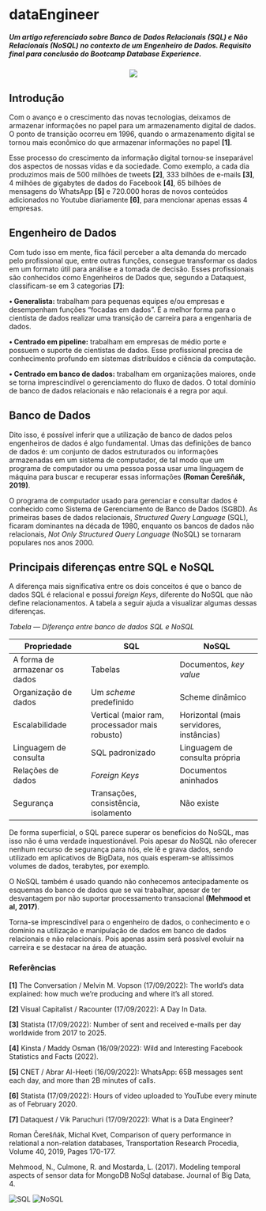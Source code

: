 # dataEngineer
<h5>Um artigo referenciado sobre Banco de Dados Relacionais (SQL) e Não Relacionais (NoSQL) no contexto de um Engenheiro de Dados. Requisito final para conclusão do Bootcamp Database Experience.</h5>
<p align="center">
<img src="https://user-images.githubusercontent.com/112325834/190880658-bd773ff8-62a8-4f88-9ced-37d9c8b0f3b2.jpg"
</p>
</p>

## Introdução

</p>
Com o avanço e o crescimento das novas tecnologias, deixamos de armazenar informações no papel para um armazenamento digital de dados. O ponto de transição ocorreu em 1996, quando o armazenamento digital se tornou mais econômico do que armazenar informações no papel <b>[1]</b>.</p>
Esse processo do crescimento da informação digital tornou-se inseparável dos aspectos de nossas vidas e da sociedade. Como exemplo, a cada dia produzimos mais de 500 milhões de tweets <b>[2]</b>, 333 bilhões de e-mails <b>[3]</b>, 4 milhões de gigabytes de dados do Facebook <b>[4]</b>, 65 bilhões de mensagens do WhatsApp <b>[5]</b> e 720.000 horas de novos conteúdos adicionados no Youtube diariamente <b>[6]</b>, para mencionar apenas essas 4 empresas.</p>
</p>

## Engenheiro de Dados

</p>
Com tudo isso em mente, fica fácil perceber a alta demanda do mercado pelo profissional que, entre outras funções, consegue transformar os dados em um formato útil para análise e a tomada de decisão. Esses profissionais são conhecidos como Engenheiros de Dados que, segundo a Dataquest, classificam-se em 3 categorias <b>[7]</b>:</p>
<b>• Generalista:</b> trabalham para pequenas equipes e/ou empresas e desempenham funções “focadas em dados”. É a melhor forma para o cientista de dados realizar uma transição de carreira para a engenharia de dados.</p>
<b>• Centrado em pipeline:</b> trabalham em empresas de médio porte e possuem o suporte de cientistas de dados. Esse profissional precisa de conhecimento profundo em sistemas distribuídos e ciência da computação.</p>
<b>• Centrado em banco de dados:</b> trabalham em organizações maiores, onde se torna imprescindível o gerenciamento do fluxo de dados. O total domínio de banco de dados relacionais e não relacionais é a regra por aqui.</p>

## Banco de Dados

Dito isso, é possível inferir que a utilização de banco de dados pelos engenheiros de dados é algo fundamental. Umas das definições de banco de dados é: um conjunto de dados estruturados ou informações armazenadas em um sistema de computador, de tal modo que um programa de computador ou uma pessoa possa usar uma linguagem de máquina para buscar e recuperar essas informações <b>(Roman Čerešňák, 2019)</b>.</p>
O programa de computador usado para gerenciar e consultar dados é conhecido como Sistema de Gerenciamento de Banco de Dados (SGBD). As primeiras bases de dados relacionais, <i>Structured Query Language</i> (SQL), ficaram dominantes na década de 1980, enquanto os bancos de dados não relacionais, <i>Not Only Structured Query Language</i> (NoSQL) se tornaram populares nos anos 2000.</p>

## Principais diferenças entre SQL e NoSQL

A diferença mais significativa entre os dois conceitos é que o banco de dados SQL é relacional e possui <i>foreign Keys</i>, diferente do NoSQL que não define relacionamentos. A tabela a seguir ajuda a visualizar algumas dessas diferenças.</p>

<i>Tabela — Diferença entre banco de dados SQL e NoSQL</i></p>
<table>
  <thead>
    <th>Propriedade
    <th>SQL
    <th>NoSQL
  </thead>
  <tbody>
    <tr>
      <td>A forma de armazenar os dados</td>
      <td>Tabelas</td>
      <td>Documentos, <i>key value</i></td>
    </tr>
    <tr>
      <td>Organização de dados</td>
      <td>Um <i>scheme</i> predefinido</td>
      <td>Scheme dinâmico</td>
    </tr>
    <tr>
      <td>Escalabilidade</td>
      <td>Vertical (maior ram, processador mais robusto)</td>
      <td>Horizontal (mais servidores, instâncias)</td>
    </tr>
    <tr>
      <td>Linguagem de consulta</td>
      <td>SQL padronizado</td>
      <td>Linguagem de consulta própria</td>
    </tr>
    <tr>
      <td>Relações de dados</td>
      <td><i>Foreign Keys</i></td>
      <td>Documentos aninhados</td>
    </tr>
    <tr>
      <td>Segurança</td>
      <td>Transações, consistência, isolamento</td>
      <td>Não existe</td>
    </tr>
  </tbody>
</table>	
</p>
De forma superficial, o SQL parece superar os benefícios do NoSQL, mas isso não é uma verdade inquestionável. Pois apesar do NoSQL não oferecer nenhum recurso de segurança para nós, ele lê e grava dados, sendo utilizado em aplicativos de BigData, nos quais esperam-se altíssimos volumes de dados, terabytes, por exemplo.</p>
O NoSQL também é usado quando não conhecemos antecipadamente os esquemas do banco de dados que se vai trabalhar, apesar de ter desvantagem por não suportar processamento transacional <b>(Mehmood et al, 2017)</b>.</p>

Torna-se imprescindível para o engenheiro de dados, o conhecimento e o domínio na utilização e manipulação de dados em banco de dados relacionais e não relacionais. Pois apenas assim será possível evoluir na carreira e se destacar na área de atuação.</p>
</p>

### Referências

</p>
<b>[1]</b> The Conversation / Melvin M. Vopson (17/09/2022): The world’s data explained: how much we’re producing and where it’s all stored.</p>
<b>[2]</b> Visual Capitalist / Racounter (17/09/2022): A Day In Data.</p>
<b>[3]</b> Statista (17/09/2022): Number of sent and received e-mails per day worldwide from 2017 to 2025.</p>
<b>[4]</b> Kinsta / Maddy Osman (16/09/2022): Wild and Interesting Facebook Statistics and Facts (2022).</p>
<b>[5]</b> CNET / Abrar Al-Heeti (16/09/2022): WhatsApp: 65B messages sent each day, and more than 2B minutes of calls.</p>
<b>[6]</b> Statista (17/09/2022): Hours of video uploaded to YouTube every minute as of February 2020.</p>
<b>[7]</b> Dataquest / Vik Paruchuri (17/09/2022): What is a Data Engineer?</p>
Roman Čerešňák, Michal Kvet, Comparison of query performance in relational a non-relation databases, Transportation Research Procedia, Volume 40, 2019, Pages 170-177.</p>
Mehmood, N., Culmone, R. and Mostarda, L. (2017). Modeling temporal aspects of sensor data for MongoDB NoSql database. Journal of Big Data, 4.</p>

![SQL](https://img.shields.io/badge/-SQL-green)
![NoSQL](https://img.shields.io/badge/-NoSQL-brightgreen)


